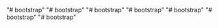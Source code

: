 "# bootstrap" 
"# bootstrap" 
"# bootstrap" 
"# bootstrap" 
"# bootstrap" 
"# bootstrap" 
"# bootstrap" 
